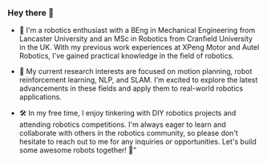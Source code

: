 ### Hey there 👋

* 🎒 I'm a robotics enthusiast with a BEng in Mechanical Engineering from Lancaster University and an MSc in Robotics from Cranfield University in the UK. With my previous work experiences at XPeng Motor and Autel Robotics, I've gained practical knowledge in the field of robotics.

* 💪 My current research interests are focused on motion planning, robot reinforcement learning, NLP, and SLAM. I'm excited to explore the latest advancements in these fields and apply them to real-world robotics applications.

* 🛠️ In my free time, I enjoy tinkering with DIY robotics projects and attending robotics competitions. I'm always eager to learn and collaborate with others in the robotics community, so please don't hesitate to reach out to me for any inquiries or opportunities. Let's build some awesome robots together! 🤖"

<!--
**WangTiaoTiao/wangtiaotiao** is a ✨ _special_ ✨ repository because its `README.md` (this file) appears on your GitHub profile.

Here are some ideas to get you started:

- 🔭 I’m currently working on ...
- 🌱 I’m currently learning ...
- 👯 I’m looking to collaborate on ...
- 🤔 I’m looking for help with ...
- 💬 Ask me about ...
- 📫 How to reach me: ...
- 😄 Pronouns: ...
- ⚡ Fun fact: ...
-->
